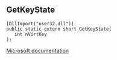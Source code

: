 ## GetKeyState

```
[DllImport("user32.dll")]
public static extern short GetKeyState(
   int nVirtKey
);
```

[Microsoft documentation](https://docs.microsoft.com/en-us/windows/win32/api/winuser/nf-winuser-getkeystate)
